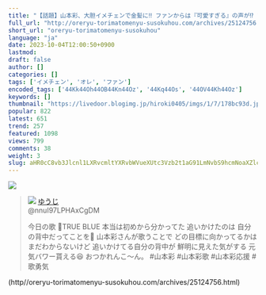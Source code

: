 ```yaml
---
title: "【話題】山本彩、大胆イメチェンで金髪に‼ ファンからは『可愛すぎる』の声が⁉ "
full_url: "http://oreryu-torimatomenyu-susokuhou.com/archives/25124756.html"
short_url: "oreryu-torimatomenyu-susokuhou"
language: "ja"
date: 2023-10-04T12:00:50+0900
lastmod: 
draft: false
author: []
categories: []
tags: ['イメチェン', 'オレ', 'ファン']
encoded_tags: ['44Kk44Oh44OB44Kn44Oz', '44Kq44Os', '44OV44Kh44Oz']
keywords: []
thumbnail: "https://livedoor.blogimg.jp/hiroki0405/imgs/1/7/178bc93d.jpg"
popular: 822
latest: 651
trend: 257
featured: 1098
views: 799
comments: 38
weight: 3
slug: aHR0cC8vb3Jlcnl1LXRvcmltYXRvbWVueXUtc3Vzb2t1aG91LmNvbS9hcmNoaXZlcy8yNTEyNDc1Ni5odG1s
---
```


![](https://livedoor.blogimg.jp/hiroki0405/imgs/1/7/178bc93d.jpg)

<blockquote id='twibodyZb11pAkqSG'> <p> <img src='https//livedoor.blogimg.jp/hiroki0405/imgs/4/3/43315bec.jpg'> <a target='_blank' href='https//twitter.com/nnuI97LPHAxCgDM/status/1709228327528230921'>ゆうじ </a><br> @nnuI97LPHAxCgDM </p> <p id='twitextZb11pAkqSG'> 今日の歌 🎵TRUE BLUE 本当は初めから分かってた 追いかけたのは 自分の背中だってことを🎵 山本彩さんが歌うことで どの目標に向かってるかは まだわからないけど 追いかけてる自分の背中が 鮮明に見えた気がする 元気バワー貰える😆 おつかれんこ～ん。 #山本彩 #山本彩歌 #山本彩応援 #歌勇気 </p> </blockquote> 

(http//oreryu-torimatomenyu-susokuhou.com/archives/25124756.html)
